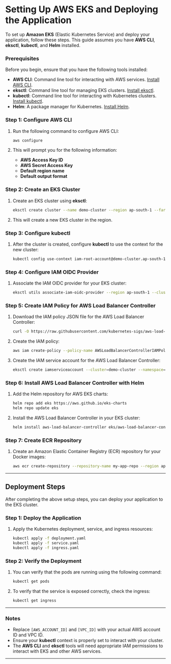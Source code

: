 # Setting Up AWS EKS and Deploying the Application

To set up **Amazon EKS** (Elastic Kubernetes Service) and deploy your application, follow these steps. This guide assumes you have **AWS CLI**, **eksctl**, **kubectl**, and **Helm** installed.

### Prerequisites

Before you begin, ensure that you have the following tools installed:

- **AWS CLI**: Command line tool for interacting with AWS services. [Install AWS CLI](https://docs.aws.amazon.com/cli/latest/userguide/install-cliv2.html).
- **eksctl**: Command line tool for managing EKS clusters. [Install eksctl](https://docs.aws.amazon.com/eks/latest/userguide/eksctl.html).
- **kubectl**: Command line tool for interacting with Kubernetes clusters. [Install kubectl](https://kubernetes.io/docs/tasks/tools/install-kubectl/).
- **Helm**: A package manager for Kubernetes. [Install Helm](https://helm.sh/docs/intro/install/).

### Step 1: Configure AWS CLI

1. Run the following command to configure AWS CLI:

   ```bash
   aws configure
   ```

2. This will prompt you for the following information:
   - **AWS Access Key ID**
   - **AWS Secret Access Key**
   - **Default region name**
   - **Default output format** 

### Step 2: Create an EKS Cluster

1. Create an EKS cluster using **eksctl**:

   ```bash
   eksctl create cluster --name demo-cluster --region ap-south-1 --fargate
   ```

2. This will create a new EKS cluster in the region.

### Step 3: Configure kubectl

1. After the cluster is created, configure **kubectl** to use the context for the new cluster:

   ```bash
   kubectl config use-context iam-root-account@demo-cluster.ap-south-1.eksctl.io
   ```

### Step 4: Configure IAM OIDC Provider

1. Associate the IAM OIDC provider for your EKS cluster:

   ```bash
   eksctl utils associate-iam-oidc-provider --region ap-south-1 --cluster demo-cluster --approve
   ```

### Step 5: Create IAM Policy for AWS Load Balancer Controller

1. Download the IAM policy JSON file for the AWS Load Balancer Controller:

   ```bash
   curl -O https://raw.githubusercontent.com/kubernetes-sigs/aws-load-balancer-controller/v2.5.4/docs/install/iam_policy.json
   ```

2. Create the IAM policy:

   ```bash
   aws iam create-policy --policy-name AWSLoadBalancerControllerIAMPolicy --policy-document file://iam_policy.json
   ```

3. Create the IAM service account for the AWS Load Balancer Controller:

   ```bash
   eksctl create iamserviceaccount --cluster=demo-cluster --namespace=kube-system --name=aws-load-balancer-controller --role-name AmazonEKSLoadBalancerControllerRole --attach-policy-arn=arn:aws:iam::[AWS_ACCOUNT_ID]:policy/AWSLoadBalancerControllerIAMPolicy --approve
   ```

### Step 6: Install AWS Load Balancer Controller with Helm

1. Add the Helm repository for AWS EKS charts:

   ```bash
   helm repo add eks https://aws.github.io/eks-charts
   helm repo update eks
   ```

2. Install the AWS Load Balancer Controller in your EKS cluster:

   ```bash
   helm install aws-load-balancer-controller eks/aws-load-balancer-controller -n kube-system --set clusterName=demo-cluster --set serviceAccount.create=false --set serviceAccount.name=aws-load-balancer-controller --set region=ap-south-1 --set vpcId=[VPC_ID]
   ```

### Step 7: Create ECR Repository

1. Create an Amazon Elastic Container Registry (ECR) repository for your Docker images:

   ```bash
   aws ecr create-repository --repository-name my-app-repo --region ap-south-1
   ```
---

## Deployment Steps

After completing the above setup steps, you can deploy your application to the EKS cluster.

### Step 1: Deploy the Application

1. Apply the Kubernetes deployment, service, and ingress resources:

   ```bash
   kubectl apply -f deployment.yaml
   kubectl apply -f service.yaml
   kubectl apply -f ingress.yaml
   ```

### Step 2: Verify the Deployment

1. You can verify that the pods are running using the following command:

   ```bash
   kubectl get pods
   ```

2. To verify that the service is exposed correctly, check the ingress:

   ```bash
   kubectl get ingress
   ```

---

### Notes

- Replace `[AWS_ACCOUNT_ID]` and `[VPC_ID]` with your actual AWS account ID and VPC ID.
- Ensure your **kubectl** context is properly set to interact with your cluster.
- The **AWS CLI** and **eksctl** tools will need appropriate IAM permissions to interact with EKS and other AWS services.

---